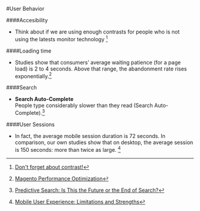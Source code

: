 #User Behavior 

####Accesibility

- Think about if we are using enough contrasts for people who is not using the latests monitor technology [^3]
 
####Loading time

- Studies show that consumers’ average waiting patience (for a page load) is 2 to 4 seconds. Above that range, the abandonment rate rises exponentially.[^2]

####Search 
- **Search Auto-Complete** <br /> People type considerably slower than they read (Search Auto-Complete).[^1]

####User Sessions
- In fact, the average mobile session duration is 72 seconds. In comparison, our own studies show that on desktop, the average session is 150 seconds: more than twice as large. [^4]

[^1]:[Predictive Search: Is This the Future or the End of Search?](http://www.wordstream.com/blog/ws/2013/06/24/predictive-search)

[^2]:[Magento Performance Optimization](http://www.ecommercepartners.net/Services/Ecommerce-Solutions/Magento-Optimization.shtml)

[^3]:[Don't forget about contrast!](http://alistapart.com/blog/post/dont-forget-about-contrast)

[^4]:[Mobile User Experience: Limitations and Strengths](http://www.nngroup.com/articles/mobile-ux/?utm_source=Alertbox&utm_campaign=205de653eb-Mobile_UX_long_04_20_2015&utm_medium=email&utm_term=0_7f29a2b335-205de653eb-40130481)